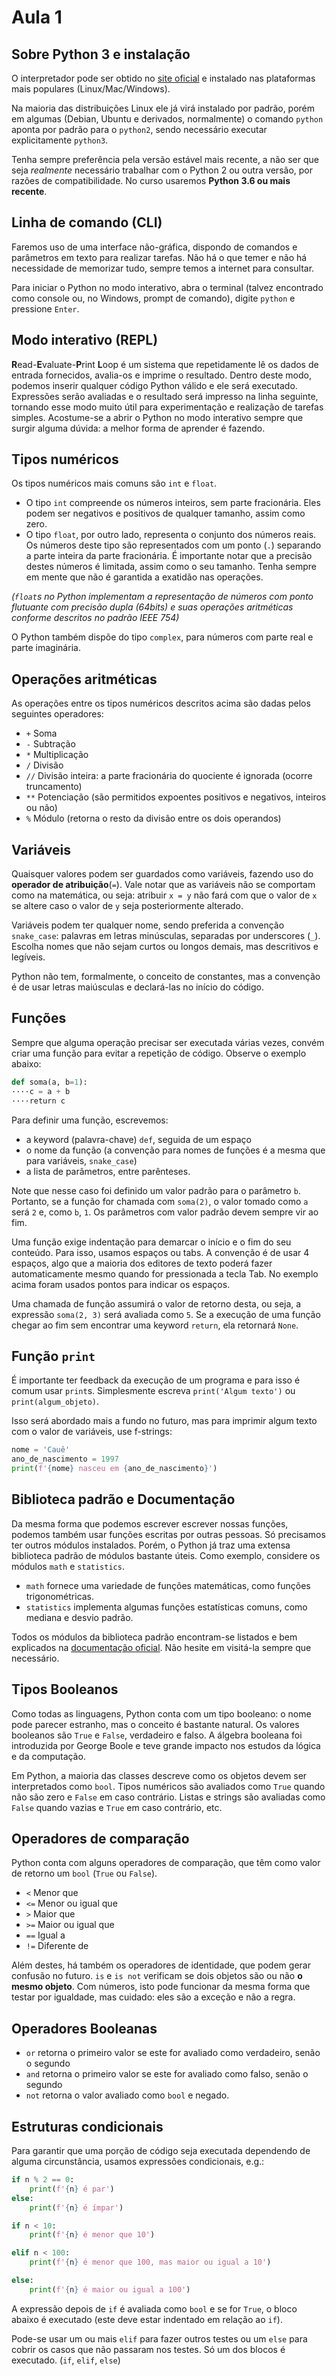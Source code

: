 # Aula 1

## Sobre Python 3 e instalação
O interpretador pode ser obtido no [site oficial](https://python.org) e instalado nas plataformas mais populares (Linux/Mac/Windows).

Na maioria das distribuições Linux ele já virá instalado por padrão, porém em algumas (Debian, Ubuntu e derivados, normalmente) o comando `python` aponta por padrão para o `python2`, sendo necessário executar explicitamente `python3`.

Tenha sempre preferência pela versão estável mais recente, a não ser que seja *realmente* necessário trabalhar com o Python 2 ou outra versão, por razões de compatibilidade. No curso usaremos **Python 3.6 ou mais recente**.


## Linha de comando (CLI)
Faremos uso de uma interface não-gráfica, dispondo de comandos e parâmetros em texto para realizar tarefas. Não há o que temer e não há necessidade de memorizar tudo, sempre temos a internet para consultar.

Para iniciar o Python no modo interativo, abra o terminal (talvez encontrado como console ou, no Windows, prompt de comando), digite `python` e pressione `Enter`.


## Modo interativo (REPL)
**R**ead-**E**valuate-**P**rint **L**oop é um sistema que repetidamente lê os dados de entrada fornecidos, avalia-os e imprime o resultado. Dentro deste modo, podemos inserir qualquer código Python válido e ele será executado. Expressões serão avaliadas e o resultado será impresso na linha seguinte, tornando esse modo muito útil para experimentação e realização de tarefas simples. Acostume-se a abrir o Python no modo interativo sempre que surgir alguma dúvida: a melhor forma de aprender é fazendo.


## Tipos numéricos
Os tipos numéricos mais comuns são `int` e `float`.

+ O tipo `int` compreende os números inteiros, sem parte fracionária. Eles podem ser negativos e positivos de qualquer tamanho, assim como zero.
+ O tipo `float`, por outro lado, representa o conjunto dos números reais. Os números deste tipo são representados com um ponto (`.`) separando a parte inteira da parte fracionária.
É importante notar que a precisão destes números é limitada, assim como o seu tamanho. Tenha sempre em mente que não é garantida a exatidão nas operações.

*(`float`s no Python implementam a representação de números com ponto flutuante com precisão dupla (64bits) e suas operações aritméticas conforme descritos no padrão IEEE 754)*

O Python também dispõe do tipo `complex`, para números com parte real e parte imaginária.


## Operações aritméticas
As operações entre os tipos numéricos descritos acima são dadas pelos seguintes operadores:

+ `+` Soma
+ `-` Subtração
+ `*` Multiplicação
+ `/` Divisão
+ `//` Divisão inteira: a parte fracionária do quociente é ignorada (ocorre truncamento)
+ `**` Potenciação (são permitidos expoentes positivos e negativos, inteiros ou não)
+ `%` Módulo (retorna o resto da divisão entre os dois operandos)


## Variáveis
Quaisquer valores podem ser guardados como variáveis, fazendo uso do **operador de atribuição**(`=`). Vale notar que as variáveis não se comportam como na matemática, ou seja: atribuir `x = y` não fará com que o valor de `x` se altere caso o valor de `y` seja posteriormente alterado.

Variáveis podem ter qualquer nome, sendo preferida a convenção `snake_case`: palavras em letras minúsculas, separadas por underscores (`_`). Escolha nomes  que não sejam curtos ou longos demais, mas descritivos e legíveis.

Python não tem, formalmente, o conceito de constantes, mas a convenção é de usar letras maiúsculas e declará-las no início do código.


## Funções
Sempre que alguma operação precisar ser executada várias vezes, convém criar uma função para evitar a repetição de código. Observe o exemplo abaixo:

```python
def soma(a, b=1):
····c = a + b
····return c
```
Para definir uma função, escrevemos:
+ a keyword (palavra-chave) `def`, seguida de um espaço
+ o nome da função (a convenção para nomes de funções é a mesma que para variáveis, `snake_case`)
+ a lista de parâmetros, entre parênteses.

Note que nesse caso foi definido um valor padrão para o parâmetro `b`. Portanto, se a função for chamada com `soma(2)`, o valor tomado como `a` será `2` e, como `b`, `1`. Os parâmetros com valor padrão devem sempre vir ao fim.

Uma função exige indentação para demarcar o início e o fim do seu conteúdo. Para isso, usamos espaços ou tabs. A convenção é de usar 4 espaços, algo que a maioria dos editores de texto poderá fazer automaticamente mesmo quando for pressionada a tecla Tab. No exemplo acima foram usados pontos para indicar os espaços.

Uma chamada de função assumirá o valor de retorno desta, ou seja, a expressão `soma(2, 3)` será avaliada como `5`. Se a execução de uma função chegar ao fim sem encontrar uma keyword `return`, ela retornará `None`.


## Função `print`
É importante ter feedback da execução de um programa e para isso é comum usar `print`s. Simplesmente escreva `print('Algum texto')` ou `print(algum_objeto)`.

Isso será abordado mais a fundo no futuro, mas para imprimir algum texto com o valor de variáveis, use f-strings:
```python
nome = 'Cauê'
ano_de_nascimento = 1997
print(f'{nome} nasceu em {ano_de_nascimento}')
```


## Biblioteca padrão e Documentação
Da mesma forma que podemos escrever escrever nossas funções, podemos também usar funções escritas por outras pessoas. Só precisamos ter outros módulos instalados. Porém, o Python já traz uma extensa biblioteca padrão de módulos bastante úteis. Como exemplo, considere os módulos `math` e `statistics`.

+ `math` fornece uma variedade de funções matemáticas, como funções trigonométricas.
+ `statistics` implementa algumas funções estatísticas comuns, como mediana e desvio padrão.

Todos os módulos da biblioteca padrão encontram-se listados e bem explicados na [documentação oficial](https://docs.python.org/3/library). Não hesite em visitá-la sempre que necessário.


## Tipos Booleanos
Como todas as linguagens, Python conta com um tipo booleano: o nome pode parecer estranho, mas o conceito é bastante natural. Os valores booleanos são `True` e `False`, verdadeiro e falso. A álgebra booleana foi introduzida por George Boole e teve grande impacto nos estudos da lógica e da computação.

Em Python, a maioria das classes descreve como os objetos devem ser interpretados como `bool`. Tipos numéricos são avaliados como `True` quando não são zero e `False` em caso contrário. Listas e strings são avaliadas como `False` quando vazias e `True` em caso contrário, etc.


## Operadores de comparação
Python conta com alguns operadores de comparação, que têm como valor de retorno um `bool` (`True` ou `False`).
+ `<` Menor que
+ `<=` Menor ou igual que
+ `>` Maior que
+ `>=` Maior ou igual que
+ `==` Igual a
+ `!=` Diferente de

Além destes, há também os operadores de identidade, que podem gerar confusão no futuro. `is` e `is not` verificam se dois objetos são ou não **o mesmo objeto**. Com números, isto pode funcionar da mesma forma que testar por igualdade, mas cuidado: eles são a exceção e não a regra.


## Operadores Booleanas
+ `or` retorna o primeiro valor se este for avaliado como verdadeiro, senão o segundo
+ `and` retorna o primeiro valor se este for avaliado como falso, senão o segundo
+ `not` retorna o valor avaliado como `bool` e negado.


## Estruturas condicionais
Para garantir que uma porção de código seja executada dependendo de alguma circunstância, usamos expressões condicionais, e.g.:

```python
if n % 2 == 0:
    print(f'{n} é par')
else:
    print(f'{n} é ímpar')
```

```python
if n < 10:
    print(f'{n} é menor que 10')

elif n < 100:
    print(f'{n} é menor que 100, mas maior ou igual a 10')

else:
    print(f'{n} é maior ou igual a 100')
```

A expressão depois de `if` é avaliada como `bool` e se for `True`, o bloco abaixo é executado (este deve estar indentado em relação ao `if`).

Pode-se usar um ou mais `elif` para fazer outros testes ou um `else` para cobrir os casos que não passaram nos testes. Só um dos blocos é executado.
(`if`, `elif`, `else`)
